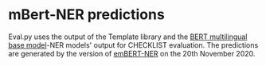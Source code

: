 # mBert-NER predictions

Eval.py uses the output of the Template library and the [BERT multilingual base model](https://github.com/google-research/bert)-NER models' output for CHECKLIST evaluation. The predictions are generated by the version of [emBERT-NER](https://github.com/DavidNemeskey/emBERT) on the 20th November 2020.
